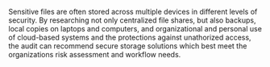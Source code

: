 Sensitive files are often stored across multiple devices in different levels of security.  By researching not only centralized file shares, but also backups, local copies on laptops and computers, and organizational and personal use of cloud-based systems and the protections against unathorized access, the audit can recommend secure storage solutions which best meet the organizations risk assessment and workflow needs.
